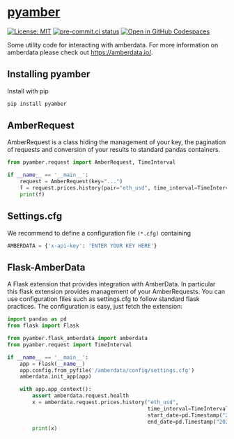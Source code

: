# [pyamber](https://tschm.github.io/amberdata/book)

[![License: MIT](https://img.shields.io/badge/License-MIT-yellow.svg)](LICENSE)
[![pre-commit.ci status](https://results.pre-commit.ci/badge/github/tschm/amberdata/main.svg)](https://results.pre-commit.ci/latest/github/tschm/amberdata/main)
[![Open in GitHub Codespaces](https://github.com/codespaces/badge.svg)](https://codespaces.new/tschm/pyamber)

Some utility code for interacting with amberdata.
For more information on amberdata please check out
<https://amberdata.io/>.

## Installing pyamber

Install with pip

```bash
pip install pyamber
```

## AmberRequest

AmberRequest is a class hiding the management of your key, the pagination of
requests and conversion of your results to standard pandas containers.

```python
from pyamber.request import AmberRequest, TimeInterval

if __name__ == '__main__':
    request = AmberRequest(key="...")
    f = request.prices.history(pair="eth_usd", time_interval=TimeInterval.HOURS)
    print(f)

```

## Settings.cfg

We recommend to define a configuration file `(*.cfg)` containing

```python
AMBERDATA = {'x-api-key': 'ENTER YOUR KEY HERE'}
```

## Flask-AmberData

A Flask extension that provides integration with AmberData. In particular this
flask extension provides management of your AmberRequests.
You can use configuration files such as settings.cfg to follow standard
flask practices. The configuration is easy, just fetch the extension:

```python
import pandas as pd
from flask import Flask

from pyamber.flask_amberdata import amberdata
from pyamber.request import TimeInterval

if __name__ == '__main__':
    app = Flask(__name__)
    app.config.from_pyfile('/amberdata/config/settings.cfg')
    amberdata.init_app(app)

    with app.app_context():
        assert amberdata.request.health
        x = amberdata.request.prices.history("eth_usd",
                                             time_interval=TimeInterval.DAYS,
                                             start_date=pd.Timestamp("2020-01-12"),
                                             end_date=pd.Timestamp("2020-01-16"))
        print(x)
```
